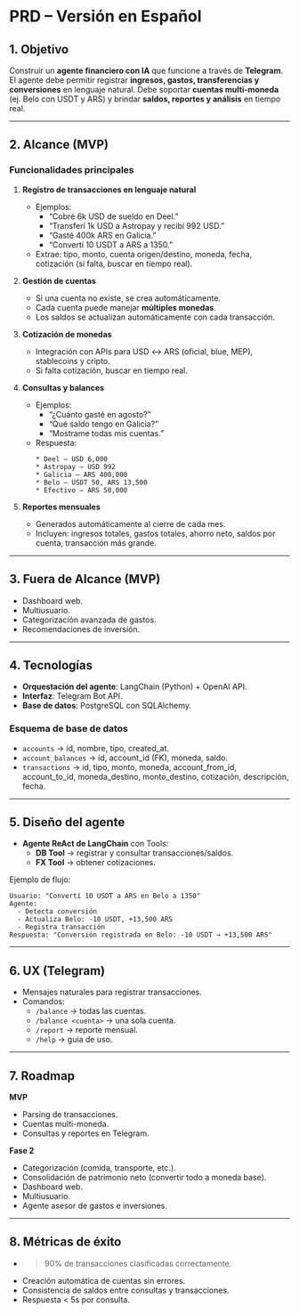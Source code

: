 # PRD – Versión en Español

## 1. Objetivo
Construir un **agente financiero con IA** que funcione a través de **Telegram**. El agente debe permitir registrar **ingresos, gastos, transferencias y conversiones** en lenguaje natural. Debe soportar **cuentas multi-moneda** (ej. Belo con USDT y ARS) y brindar **saldos, reportes y análisis** en tiempo real.

---

## 2. Alcance (MVP)

### Funcionalidades principales
1. **Registro de transacciones en lenguaje natural**
   - Ejemplos:
     - “Cobré 6k USD de sueldo en Deel.”
     - “Transferí 1k USD a Astropay y recibí 992 USD.”
     - “Gasté 400k ARS en Galicia.”
     - “Convertí 10 USDT a ARS a 1350.”
   - Extrae: tipo, monto, cuenta origen/destino, moneda, fecha, cotización (si falta, buscar en tiempo real).

2. **Gestión de cuentas**
   - Si una cuenta no existe, se crea automáticamente.
   - Cada cuenta puede manejar **múltiples monedas**.
   - Los saldos se actualizan automáticamente con cada transacción.

3. **Cotización de monedas**
   - Integración con APIs para USD ↔ ARS (oficial, blue, MEP), stablecoins y cripto.
   - Si falta cotización, buscar en tiempo real.

4. **Consultas y balances**
   - Ejemplos:
     - “¿Cuánto gasté en agosto?”
     - “Qué saldo tengo en Galicia?”
     - “Mostrame todas mis cuentas.”
   - Respuesta:
     ```
     * Deel – USD 6,000
     * Astropay – USD 992
     * Galicia – ARS 400,000
     * Belo – USDT 50, ARS 13,500
     * Efectivo – ARS 50,000
     ```

5. **Reportes mensuales**
   - Generados automáticamente al cierre de cada mes.
   - Incluyen: ingresos totales, gastos totales, ahorro neto, saldos por cuenta, transacción más grande.

---

## 3. Fuera de Alcance (MVP)
- Dashboard web.
- Multiusuario.
- Categorización avanzada de gastos.
- Recomendaciones de inversión.

---

## 4. Tecnologías

- **Orquestación del agente**: LangChain (Python) + OpenAI API.
- **Interfaz**: Telegram Bot API.
- **Base de datos**: PostgreSQL con SQLAlchemy.

### Esquema de base de datos
- `accounts` → id, nombre, tipo, created_at.
- `account_balances` → id, account_id (FK), moneda, saldo.
- `transactions` → id, tipo, monto, moneda, account_from_id, account_to_id, moneda_destino, monto_destino, cotización, descripción, fecha.

---

## 5. Diseño del agente
- **Agente ReAct de LangChain** con Tools:
  - **DB Tool** → registrar y consultar transacciones/saldos.
  - **FX Tool** → obtener cotizaciones.

Ejemplo de flujo:
```
Usuario: "Convertí 10 USDT a ARS en Belo a 1350"
Agente:
  - Detecta conversión
  - Actualiza Belo: -10 USDT, +13,500 ARS
  - Registra transacción
Respuesta: "Conversión registrada en Belo: -10 USDT → +13,500 ARS"
```

---

## 6. UX (Telegram)
- Mensajes naturales para registrar transacciones.
- Comandos:
  - `/balance` → todas las cuentas.
  - `/balance <cuenta>` → una sola cuenta.
  - `/report` → reporte mensual.
  - `/help` → guía de uso.

---

## 7. Roadmap

**MVP**
- Parsing de transacciones.
- Cuentas multi-moneda.
- Consultas y reportes en Telegram.

**Fase 2**
- Categorización (comida, transporte, etc.).
- Consolidación de patrimonio neto (convertir todo a moneda base).
- Dashboard web.
- Multiusuario.
- Agente asesor de gastos e inversiones.

---

## 8. Métricas de éxito
- >90% de transacciones clasificadas correctamente.
- Creación automática de cuentas sin errores.
- Consistencia de saldos entre consultas y transacciones.
- Respuesta < 5s por consulta.